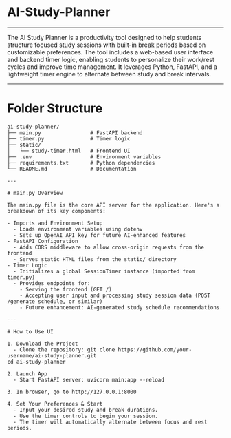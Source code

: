 # AI-Study-Planner

---

The AI Study Planner is a productivity tool designed to help students structure focused study sessions with built-in break periods based on customizable preferences. The tool includes a web-based user interface and backend timer logic, enabling students to personalize their work/rest cycles and improve time management. It leverages Python, FastAPI, and a lightweight timer engine to alternate between study and break intervals.

---

# Folder Structure

```plaintext
ai-study-planner/
├── main.py                # FastAPI backend
├── timer.py               # Timer logic
├── static/
│   └── study-timer.html   # Frontend UI
├── .env                   # Environment variables
├── requirements.txt       # Python dependencies
└── README.md              # Documentation

---

# main.py Overview

The main.py file is the core API server for the application. Here's a breakdown of its key components:

- Imports and Environment Setup
  - Loads environment variables using dotenv
  - Sets up OpenAI API key for future AI-enhanced features
- FastAPI Configuration
  - Adds CORS middleware to allow cross-origin requests from the frontend
  - Serves static HTML files from the static/ directory
- Timer Logic
  - Initializes a global SessionTimer instance (imported from timer.py)
  - Provides endpoints for:
    - Serving the frontend (GET /)
    - Accepting user input and processing study session data (POST /generate schedule, or similar)
    - Future enhancement: AI-generated study schedule recommendations

---

# How to Use UI

1. Download the Project
  - Clone the repository: git clone https://github.com/your-username/ai-study-planner.git
cd ai-study-planner

2. Launch App
  - Start FastAPI server: uvicorn main:app --reload

3. In browser, go to http://127.0.0.1:8000

4. Set Your Preferences & Start
  - Input your desired study and break durations.
  - Use the timer controls to begin your session.
  - The timer will automatically alternate between focus and rest periods.






